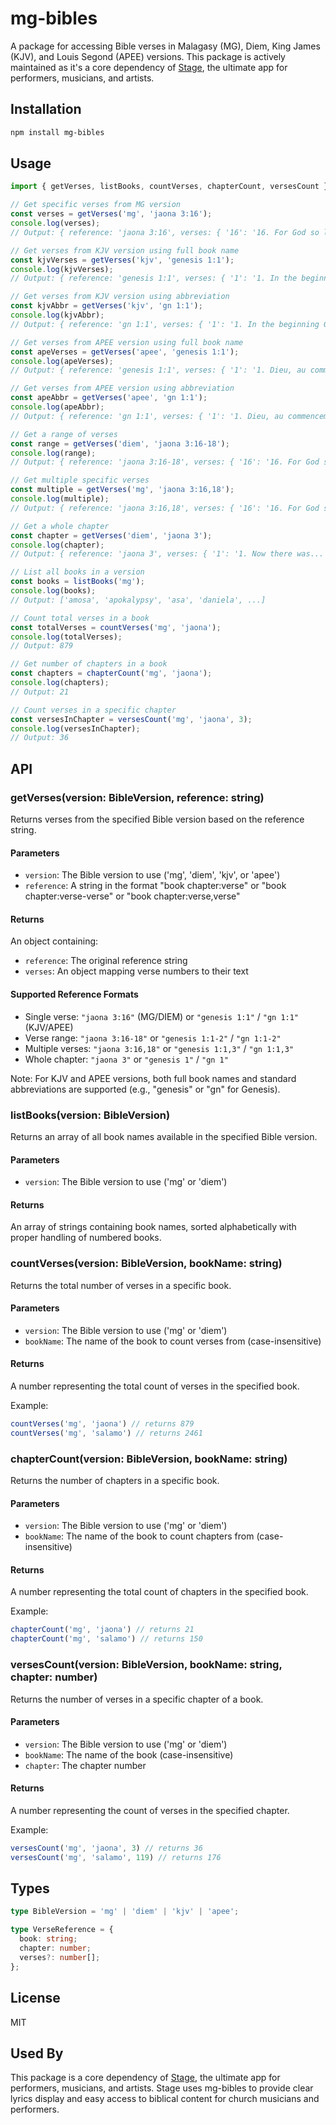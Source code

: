 # mg-bibles

A package for accessing Bible verses in Malagasy (MG), Diem, King James (KJV), and Louis Segond (APEE) versions. This package is actively maintained as it's a core dependency of [Stage](https://stage.loha.dev/sh/k1sry6), the ultimate app for performers, musicians, and artists.

## Installation

```bash
npm install mg-bibles
```

## Usage

```typescript
import { getVerses, listBooks, countVerses, chapterCount, versesCount } from 'mg-bibles';

// Get specific verses from MG version
const verses = getVerses('mg', 'jaona 3:16');
console.log(verses);
// Output: { reference: 'jaona 3:16', verses: { '16': '16. For God so loved the world...' } }

// Get verses from KJV version using full book name
const kjvVerses = getVerses('kjv', 'genesis 1:1');
console.log(kjvVerses);
// Output: { reference: 'genesis 1:1', verses: { '1': '1. In the beginning God created...' } }

// Get verses from KJV version using abbreviation
const kjvAbbr = getVerses('kjv', 'gn 1:1');
console.log(kjvAbbr);
// Output: { reference: 'gn 1:1', verses: { '1': '1. In the beginning God created...' } }

// Get verses from APEE version using full book name
const apeVerses = getVerses('apee', 'genesis 1:1');
console.log(apeVerses);
// Output: { reference: 'genesis 1:1', verses: { '1': '1. Dieu, au commencement...' } }

// Get verses from APEE version using abbreviation
const apeAbbr = getVerses('apee', 'gn 1:1');
console.log(apeAbbr);
// Output: { reference: 'gn 1:1', verses: { '1': '1. Dieu, au commencement...' } }

// Get a range of verses
const range = getVerses('diem', 'jaona 3:16-18');
console.log(range);
// Output: { reference: 'jaona 3:16-18', verses: { '16': '16. For God so loved...', '17': '17. For God did not...', '18': '18. Whoever believes...' } }

// Get multiple specific verses
const multiple = getVerses('mg', 'jaona 3:16,18');
console.log(multiple);
// Output: { reference: 'jaona 3:16,18', verses: { '16': '16. For God so loved...', '18': '18. Whoever believes...' } }

// Get a whole chapter
const chapter = getVerses('diem', 'jaona 3');
console.log(chapter);
// Output: { reference: 'jaona 3', verses: { '1': '1. Now there was...', '2': '2. This man came...', ... } }

// List all books in a version
const books = listBooks('mg');
console.log(books);
// Output: ['amosa', 'apokalypsy', 'asa', 'daniela', ...]

// Count total verses in a book
const totalVerses = countVerses('mg', 'jaona');
console.log(totalVerses);
// Output: 879

// Get number of chapters in a book
const chapters = chapterCount('mg', 'jaona');
console.log(chapters);
// Output: 21

// Count verses in a specific chapter
const versesInChapter = versesCount('mg', 'jaona', 3);
console.log(versesInChapter);
// Output: 36
```

## API

### getVerses(version: BibleVersion, reference: string)

Returns verses from the specified Bible version based on the reference string.

#### Parameters
- `version`: The Bible version to use ('mg', 'diem', 'kjv', or 'apee')
- `reference`: A string in the format "book chapter:verse" or "book chapter:verse-verse" or "book chapter:verse,verse"

#### Returns
An object containing:
- `reference`: The original reference string
- `verses`: An object mapping verse numbers to their text

#### Supported Reference Formats
- Single verse: `"jaona 3:16"` (MG/DIEM) or `"genesis 1:1"` / `"gn 1:1"` (KJV/APEE)
- Verse range: `"jaona 3:16-18"` or `"genesis 1:1-2"` / `"gn 1:1-2"`
- Multiple verses: `"jaona 3:16,18"` or `"genesis 1:1,3"` / `"gn 1:1,3"`
- Whole chapter: `"jaona 3"` or `"genesis 1"` / `"gn 1"`

Note: For KJV and APEE versions, both full book names and standard abbreviations are supported (e.g., "genesis" or "gn" for Genesis).

### listBooks(version: BibleVersion)

Returns an array of all book names available in the specified Bible version.

#### Parameters
- `version`: The Bible version to use ('mg' or 'diem')

#### Returns
An array of strings containing book names, sorted alphabetically with proper handling of numbered books.

### countVerses(version: BibleVersion, bookName: string)

Returns the total number of verses in a specific book.

#### Parameters
- `version`: The Bible version to use ('mg' or 'diem')
- `bookName`: The name of the book to count verses from (case-insensitive)

#### Returns
A number representing the total count of verses in the specified book.

Example:
```typescript
countVerses('mg', 'jaona') // returns 879
countVerses('mg', 'salamo') // returns 2461
```

### chapterCount(version: BibleVersion, bookName: string)

Returns the number of chapters in a specific book.

#### Parameters
- `version`: The Bible version to use ('mg' or 'diem')
- `bookName`: The name of the book to count chapters from (case-insensitive)

#### Returns
A number representing the total count of chapters in the specified book.

Example:
```typescript
chapterCount('mg', 'jaona') // returns 21
chapterCount('mg', 'salamo') // returns 150
```

### versesCount(version: BibleVersion, bookName: string, chapter: number)

Returns the number of verses in a specific chapter of a book.

#### Parameters
- `version`: The Bible version to use ('mg' or 'diem')
- `bookName`: The name of the book (case-insensitive)
- `chapter`: The chapter number

#### Returns
A number representing the count of verses in the specified chapter.

Example:
```typescript
versesCount('mg', 'jaona', 3) // returns 36
versesCount('mg', 'salamo', 119) // returns 176
```

## Types

```typescript
type BibleVersion = 'mg' | 'diem' | 'kjv' | 'apee';

type VerseReference = {
  book: string;
  chapter: number;
  verses?: number[];
};
```

## License

MIT

## Used By

This package is a core dependency of [Stage](https://stage.loha.dev/sh/k1sry6), the ultimate app for performers, musicians, and artists. Stage uses mg-bibles to provide clear lyrics display and easy access to biblical content for church musicians and performers. 
